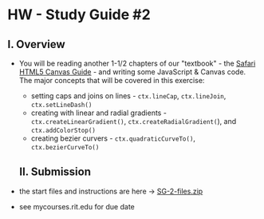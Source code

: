 # HW - Study Guide #2

## I. Overview
- You will be reading another 1-1/2 chapters of our "textbook" - the [Safari HTML5 Canvas Guide](https://developer.apple.com/library/safari/documentation/AudioVideo/Conceptual/HTML-canvas-guide/Introduction/Introduction.html) - and writing some JavaScript & Canvas code. The major concepts that will be covered in this exercise:
  - setting caps and joins on lines - `ctx.lineCap`, `ctx.lineJoin`, `ctx.setLineDash()`
  - creating with linear and radial gradients - `ctx.createLinearGradient()`, `ctx.createRadialGradient(`), and `ctx.addColorStop()`
  - creating bezier curvers - `ctx.quadraticCurveTo()`, `ctx.bezierCurveTo()`
  
  
  ## II. Submission
- the start files and instructions are here -> [SG-2-files.zip](_files/SG-2-files.zip)
- see mycourses.rit.edu for due date
